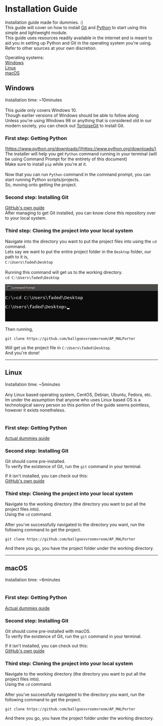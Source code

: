 # Installation Guide

Installation guide made for dummies. :)<br />
This guide will cover on how to install [Git](https://git-scm.com/) and [Python](https://www.python.org/) to start using this simple and lightweight module.<br />
This guide uses resources readily available in the internet and is meant to aid you in setting up Python and Git in the operating system you're using.<br />
Refer to other sources at your own discretion.<br />

Operating systems:<br />
[Windows](https://github.com/ballgoesvroomvroom/AP_MALPorter/tree/main/installation_guide#windows)<br />
[Linux](https://github.com/ballgoesvroomvroom/AP_MALPorter/tree/main/installation_guide#linux)<br />
[macOS](https://github.com/ballgoesvroomvroom/AP_MALPorter/tree/main/installation_guide#macos)

## Windows
Installation time: ~10minutes<br />
<br />
This guide only covers Windows 10.<br />
Though earlier versions of Windows should be able to follow along<br />
Unless you're using Windows 98 or anything that is considered old in our modern society, you can check out [TortoiseGit](https://tortoisegit.org/docs/tortoisegit/tgit-intro-install.html) to install Git.
<br />
### First step: Getting Python
[https://www.python.org/downloads/](https://www.python.org/downloads/)<br />
The installer will help you get `Python` command running in your terminal (will be using Command Prompt for the entirety of this document)<br />
Make sure to install `pip` while you're at it.<br />
<br />
Now that you can run `Python` command in the command prompt, you can start running Python scripts/projects.<br />
So, moving onto getting the project.

### Second step: Installing Git
[GitHub's own guide](https://github.com/git-guides/install-git#install-git-on-windows)<br />
After managing to get Git installed, you can know clone this repository over to your local system.<br />

### Third step: Cloning the project into your local system
Navigate into the directory you want to put the project files into using the `cd` command.<br />
Lets say we want to put the entire project folder in the `Desktop` folder, our path to it is,<br />
`C:\Users\faded\Desktop`<br /><br />
Running this command will get us to the working directory.<br />
`cd C:\Users\faded\Desktop`<br />

![](/installation_guide/static/win_cd_cmd.png)

Then running,<br />
```git
git clone https://github.com/ballgoesvroomvroom/AP_MALPorter
```
Will get us the project file in `C:\Users\faded\Desktop`.<br />
And you're done!

---
## Linux
Installation time: ~5minutes<br />
<br />
Any Linux based operating system, CentOS, Debian, Ubuntu, Fedora, etc.<br />
Im under the assumption that anyone who uses Linux based OS is a technological savvy person so this portion of the guide seems pointless, however it exists nonetheless.<br />
<br />
### First step: Getting Python
[Actual dummies guide](https://www.dummies.com/programming/python/how-to-install-python-on-a-linux-system/)

### Second step: Installing Git
Git should come pre-installed.<br />
To verify the existence of Git, run the `git` command in your terminal.<br />

If it isn't installed, you can check out this:<br />
[GitHub's own guide](https://github.com/git-guides/install-git#install-git-on-linux)

### Third step: Cloning the project into your local system
Navigate to the working directory (the directory you want to put all the project files into).<br />
Using the `cd` command.<br />
<br />
After you've successfully navigated to the directory you want, run the following command to get the project.<br />
```git
git clone https://github.com/ballgoesvroomvroom/AP_MALPorter
```
And there you go, you have the project folder under the working directory.

---
## macOS
Installation time: ~6minutes<br />
<br />
### First step: Getting Python
[Actual dummies guide](https://www.dummies.com/programming/python/how-to-install-python-on-a-mac/)

### Second step: Installing Git
Git should come pre-installed with macOS.<br />
To verify the existence of Git, run the `git` command in your terminal.<br />

If it isn't installed, you can check out this:<br />
[GitHub's own guide](https://github.com/git-guides/install-git#install-git-on-mac)

### Third step: Cloning the project into your local system
Navigate to the working directory (the directory you want to put all the project files into).<br />
Using the `cd` command.<br />
<br />
After you've successfully navigated to the directory you want, run the following command to get the project.<br />
```git
git clone https://github.com/ballgoesvroomvroom/AP_MALPorter
```
And there you go, you have the project folder under the working directory.